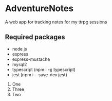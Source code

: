 # AdventureNotes
A web app for tracking notes for my ttrpg sessions

## Required packages
* node.js
* express
* express-mustache
* mysql2
* typescript (npm i -g typescript)
* jest (npm i --save-dev jest)

1. One
3. Three
2. Two
